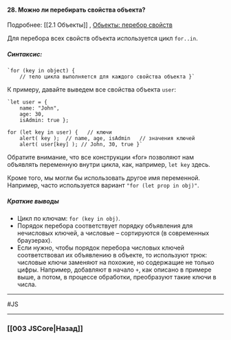 #### 28. Можно ли перебирать свойства объекта?  
Подробнее: [[2.1 Объекты]] , [Обьекты: перебор свойств](https://learn.javascript.ru/object-for-in)

Для перебора всех свойств объекта используется цикл `for..in`. 

##### Синтаксис:
~~~
`for (key in object) {   
	// тело цикла выполняется для каждого свойства объекта }`
~~~
К примеру, давайте выведем все свойства объекта `user`:
~~~
`let user = {   
	name: "John",   
	age: 30,   
	isAdmin: true };  

for (let key in user) {   // ключи   
	alert( key );  // name, age, isAdmin   // значения ключей   
	alert( user[key] ); // John, 30, true }`
~~~
Обратите внимание, что все конструкции «for» позволяют нам объявлять переменную внутри цикла, как, например, `let key` здесь.

Кроме того, мы могли бы использовать другое имя переменной. 
Например, часто используется вариант `"for (let prop in obj)"`.

##### Краткие выводы

-   Цикл по ключам: `for (key in obj)`.
-   Порядок перебора соответствует порядку объявления для нечисловых ключей, а числовые – сортируются (в современных браузерах).
-   Если нужно, чтобы порядок перебора числовых ключей соответствовал их объявлению в объекте, то используют трюк: числовые ключи заменяют на похожие, но содержащие не только цифры. Например, добавляют в начало `+`, как описано в примере выше, а потом, в процессе обработки, преобразуют такие ключи в числа.


___
 #JS 

___

### [[003 JSCore|Назад]]